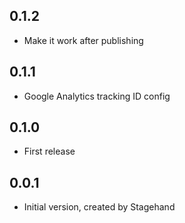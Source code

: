 ## 0.1.2

- Make it work after publishing

## 0.1.1

- Google Analytics tracking ID config

## 0.1.0

- First release

## 0.0.1

- Initial version, created by Stagehand
